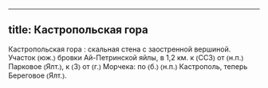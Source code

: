 
---
title: Кастропольская гора
---
Кастропольская гора
: скальная стена с заостренной вершиной. Участок ⦅юж.⦆ бровки Ай-Петринской яйлы, в 1,2 км. к ⦅ССЗ⦆ от ⦅н.п.⦆ Парковое ⦅Ялт.⦆, к ⦅З⦆ от ⦅г.⦆ Морчека: по ⦅б.⦆ ⦅н.п.⦆ Кастрополь, теперь Береговое ⦅Ялт.⦆.
